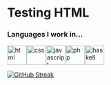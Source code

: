 <h1>Testing HTML</h1>

<h3>Languages I work in...</h3>
<div style="display:flex; flex-direction: row;">
<img src="https://cdn.jsdelivr.net/gh/devicons/devicon/icons/html5/html5-original.svg" alt="html" width="45" height="45"/>
<img src="https://cdn.jsdelivr.net/gh/devicons/devicon/icons/css3/css3-original.svg" alt="css" width="45" height="45"/>
<img src="https://cdn.jsdelivr.net/gh/devicons/devicon/icons/javascript/javascript-original.svg" alt="javascript" width="45" height="45"/>
<img src="https://cdn.jsdelivr.net/gh/devicons/devicon/icons/php/php-original.svg" alt="php" width="45" height="45"/>
<img src="https://cdn.jsdelivr.net/gh/devicons/devicon/icons/haskell/haskell-original.svg" alt="haskell" width="45" height="45"/> 
</div>

[![GitHub Streak](http://github-readme-streak-stats.herokuapp.com?user=roolps&theme=dark)](https://git.io/streak-stats)

